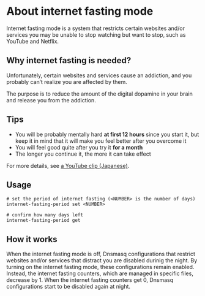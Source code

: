 # About internet fasting mode
Internet fasting mode is a system that restricts certain websites and/or services you may be unable to stop watching but want to stop, such as YouTube and Netflix.

## Why internet fasting is needed?
Unfortunately, certain websites and services cause an addiction, and you probably can’t realize you are affected by them.

The purpose is to reduce the amount of the digital dopamine in your brain and release you from the addiction.

## Tips
* You will be probably mentally hard **at first 12 hours** since you start it, but keep it in mind that it will make you feel better after you overcome it
* You will feel good quite after you try it **for a month**
* The longer you continue it, the more it can take effect

For more details, see [a YouTube clip (Japanese)](https://www.youtube.com/watch?v=SWFRdY5E0B0).

## Usage

```shell
# set the period of internet fasting (<NUMBER> is the number of days)
internet-fasting-period set <NUMBER>

# confirm how many days left
internet-fasting-period get
```

## How it works
When the internet fasting mode is off, Dnsmasq configurations that restrict websites and/or services that distract you are disabled durinig the night. By turning on the internet fasting mode, these configurations remain enabled. Instead, the internet fasting counters, which are managed in specific files, decrease by 1. When the internet fasting counters get 0, Dnsmasq configurations start to be disabled again at night.
